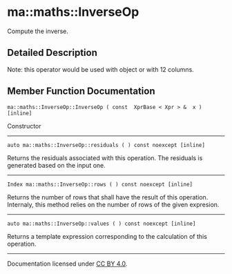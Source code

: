 ma::maths::InverseOp
====================

Compute the inverse.

Detailed Description
--------------------

Note: this operator would be used with [](classma_1_1maths_1_1_pose.html) object or [](classma_1_1maths_1_1_array.html) with 12 columns.

Member Function Documentation
-----------------------------

    ma::maths::InverseOp::InverseOp ( const  XprBase < Xpr > &  x ) [inline]

Constructor

------------------------------------------------------------------------

    auto ma::maths::InverseOp::residuals ( ) const noexcept [inline]

Returns the residuals associated with this operation. The residuals is generated based on the input one.

------------------------------------------------------------------------

    Index ma::maths::InverseOp::rows ( ) const noexcept [inline]

Returns the number of rows that shall have the result of this operation. Internaly, this method relies on the number of rows of the given expresion.

------------------------------------------------------------------------

    auto ma::maths::InverseOp::values ( ) const noexcept [inline]

Returns a template expression corresponding to the calculation of this operation.

------------------------------------------------------------------------

Documentation licensed under [CC BY 4.0](https://creativecommons.org/licenses/by/4.0/).


